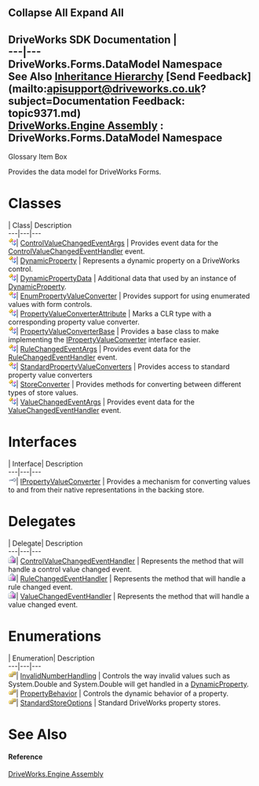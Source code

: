 Collapse All Expand All  
---  
DriveWorks SDK Documentation  |   
---|---  
DriveWorks.Forms.DataModel Namespace   
See Also [Inheritance Hierarchy](topic9372.md) [Send Feedback](mailto:apisupport@driveworks.co.uk?subject=Documentation Feedback: topic9371.md)  
[DriveWorks.Engine Assembly](topic2156.md) : DriveWorks.Forms.DataModel Namespace  
---  
  
Glossary Item Box

Provides the data model for DriveWorks Forms. 

# Classes

| Class| Description  
---|---|---  
![Class](dotnetimages/Class.gif)| [ControlValueChangedEventArgs](topic9385.md) | Provides event data for the [ControlValueChangedEventHandler](topic9588.md) event.  
![Class](dotnetimages/Class.gif)| [DynamicProperty](topic9398.md) | Represents a dynamic property on a DriveWorks control.  
![Class](dotnetimages/Class.gif)| [DynamicPropertyData](topic9456.md) | Additional data that used by an instance of [DynamicProperty](topic9398.md).  
![Class](dotnetimages/Class.gif)| [EnumPropertyValueConverter](topic9470.md) | Provides support for using enumerated values with form controls.  
![Class](dotnetimages/Class.gif)| [PropertyValueConverterAttribute](topic9481.md) | Marks a CLR type with a corresponding property value converter.  
![Class](dotnetimages/Class.gif)| [PropertyValueConverterBase](topic9489.md) | Provides a base class to make implementing the [IPropertyValueConverter](topic9373.md) interface easier.  
![Class](dotnetimages/Class.gif)| [RuleChangedEventArgs](topic9499.md) | Provides event data for the [RuleChangedEventHandler](topic9589.md) event.  
![Class](dotnetimages/Class.gif)| [StandardPropertyValueConverters](topic9510.md) | Provides access to standard property value converters  
![Class](dotnetimages/Class.gif)| [StoreConverter](topic9528.md) | Provides methods for converting between different types of store values.  
![Class](dotnetimages/Class.gif)| [ValueChangedEventArgs](topic9575.md) | Provides event data for the [ValueChangedEventHandler](topic9590.md) event.  
  
# Interfaces

| Interface| Description  
---|---|---  
![Interface](dotnetimages/Interface.gif)| [IPropertyValueConverter](topic9373.md) | Provides a mechanism for converting values to and from their native representations in the backing store.  
  
# Delegates

| Delegate| Description  
---|---|---  
![Delegate](dotnetimages/Delegate.gif)| [ControlValueChangedEventHandler](topic9588.md) | Represents the method that will handle a control value changed event.  
![Delegate](dotnetimages/Delegate.gif)| [RuleChangedEventHandler](topic9589.md) | Represents the method that will handle a rule changed event.  
![Delegate](dotnetimages/Delegate.gif)| [ValueChangedEventHandler](topic9590.md) | Represents the method that will handle a value changed event.  
  
# Enumerations

| Enumeration| Description  
---|---|---  
![Enumeration](dotnetimages/Enumeration.gif)| [InvalidNumberHandling](topic9382.md) | Controls the way invalid values such as System.Double and System.Double will get handled in a [DynamicProperty](topic9398.md).  
![Enumeration](dotnetimages/Enumeration.gif)| [PropertyBehavior](topic9383.md) | Controls the dynamic behavior of a property.  
![Enumeration](dotnetimages/Enumeration.gif)| [StandardStoreOptions](topic9384.md) | Standard DriveWorks property stores.  
  
# See Also

#### Reference

[DriveWorks.Engine Assembly](topic2156.md)


